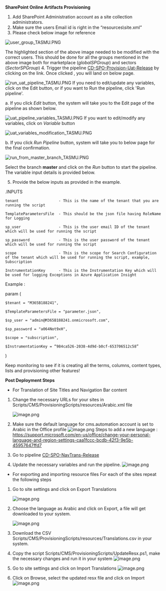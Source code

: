**SharePoint Online Artifacts Provisioning** 
 
1. Add SharePoint Administration account as a site collection administrators. 
2. Make sure the users Email id is right in the “resources\site.xml” 
3. Please check below image for reference

![user_group_TASMU.PNG](/.attachments/user_group_TASMU-e3955649-ead0-4abc-a669-f794bb5b1eda.PNG)

The highlighted section of the above image needed to be modified with the correct users. This should be done for all the groups mentioned in the above image both for marketplace (*globalSPGroup*) and sectors (*SectorSPGroup*)
4. Trigger the pipeline [CD-SPO-Provision-Uat-Release](https://dev.azure.com/TASMUCP/TASMU%20Central%20Platform/_build?definitionId=593) by clicking on the link.
Once clicked , you will land on below page. 

![run_uat_pipeline_TASMU.PNG](/.attachments/run_uat_pipeline_TASMU-129db537-c02b-4c8c-bbb6-b513e0d37b8e.PNG)
If you need to edit/update any variables, click on the Edit button, or if you want to Run the pipeline, click 'Run pipeline'.

a. If you click *Edit* button, the system will take you to the Edit page of the pipeline as shown below.

![uat_pipeline_variables_TASMU.PNG](/.attachments/uat_pipeline_variables_TASMU-fc9bc749-8a1f-4207-9be3-7c050afc10be.PNG)
If you want to edit/modify any variables, click on *Variable* button

![uat_variables_modification_TASMU.PNG](/.attachments/uat_variables_modification_TASMU-32818179-5b19-4fd2-91a7-87c0558f0e3e.PNG)

b. If you click *Run Pipeline* button, system will take you to below page for the final confirmation. 

![run_from_master_branch_TASMU.PNG](/.attachments/run_from_master_branch_TASMU-7a6e57a4-1692-4978-b9eb-598aa7891a9e.PNG)

Select the branch **master** and click on the *Run* button to start the pipeline. 
The variable input details is provided below. 

5. Provide the below inputs as provided in the example.

.INPUTS 

  

    tenant                  - This is the name of the tenant that you are running the script 

    TemplateParametersFile  - This should be the json file having RoleName for Logging 

    sp_user                 - This is the user email ID of the tenant which will be used for running the script 

    sp_password             - This is the user password of the tenant which will be used for running the script 

    scope                   - This is the scope for Search Configuration of the tenant which will be used for running the script, example, Subscription 

    InstrumentationKey      - This is the Instrumentation Key which will be used for logging Exceptions in Azure Application Insight  

  

Example :  

param ( 

    $tenant = "M365B188241", 

    $TemplateParametersFile = "parameter.json", 

    $sp_user = "admin@M365B188241.onmicrosoft.com", 

    $sp_password = "a064Not9xH", 

    $scope = "subscription", 

    $InstrumentationKey = “984ca526-2038-4d9d-b0cf-653706512c58” 

) 



  Keep monitoring to see if it is creating all the terms, columns, content types, lists and provisioning other features! 

**Post Deployment Steps**
- For Translation of Site Titles and Navigation Bar content

1. Change the necessary URLs for your sites in Scripts/CMS/ProvisioningScripts/resources/Arabic.xml file

     ![image.png](/.attachments/image-276c9b6b-3ed0-45c8-a0f3-4625d6f389c8.png)
 
1. Make sure the default language for cms.automation account is set to Arabic in the Office profile
     ![image.png](/.attachments/image-279f71f9-36c4-4398-b6cf-c029211ca25c.png)
     Steps to add a new language : https://support.microsoft.com/en-us/office/change-your-personal-language-and-region-settings-caa1fccc-bcdb-42f3-9e5b-45957647ffd7
1. Go to pipeline [CD-SPO-NavTrans-Release](https://dev.azure.com/TASMUCP/TASMU%20Central%20Platform/_build?definitionId=722)
1. Update the necessary variables and run the pipeline.
     ![image.png](/.attachments/image-be71b248-fefe-4f1a-9b1e-03c3b8dd5de1.png)

- For exporting and importing resource files 
For each of the sites repeat the following steps
1. Go to site settings and click on Export Translations

     ![image.png](/.attachments/image-06550a0c-cc25-4219-bfaa-d9dd2201c348.png)
1. Choose the language as Arabic and click on Export, a file will get downloaded to your system.

     ![image.png](/.attachments/image-ddfbc8aa-c72b-4ab8-a6a0-77f3996c5cc0.png)
1. Download the CSV Scripts/CMS/ProvisioningScripts/resources/Translations.csv in your system.   
1. Copy the script Scripts/CMS/ProvisioningScripts/UpdateResx.ps1, make the necessary changes and run it in your system 
     ![image.png](/.attachments/image-5c816892-15ab-41fb-8fdb-7a668c00a7a5.png)
1. Go to site settings and click on Import Translations
     ![image.png](/.attachments/image-06550a0c-cc25-4219-bfaa-d9dd2201c348.png)
1. Click on Browse, select the updated resx file and click on Import
     ![image.png](/.attachments/image-548a8d21-538d-4b3d-aac9-9d65e5ece340.png)


